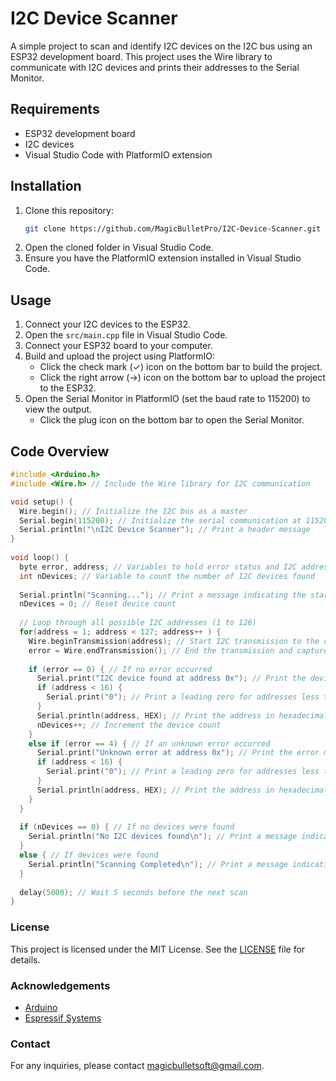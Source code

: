 # I2C Device Scanner

A simple project to scan and identify I2C devices on the I2C bus using an ESP32 development board. This project uses the Wire library to communicate with I2C devices and prints their addresses to the Serial Monitor.

## Requirements

- ESP32 development board
- I2C devices
- Visual Studio Code with PlatformIO extension

## Installation

1. Clone this repository:
    ```sh
    git clone https://github.com/MagicBulletPro/I2C-Device-Scanner.git
    ```
2. Open the cloned folder in Visual Studio Code.
3. Ensure you have the PlatformIO extension installed in Visual Studio Code.

## Usage

1. Connect your I2C devices to the ESP32.
2. Open the `src/main.cpp` file in Visual Studio Code.
3. Connect your ESP32 board to your computer.
4. Build and upload the project using PlatformIO:
    - Click the check mark (✓) icon on the bottom bar to build the project.
    - Click the right arrow (→) icon on the bottom bar to upload the project to the ESP32.
5. Open the Serial Monitor in PlatformIO (set the baud rate to 115200) to view the output.
    - Click the plug icon on the bottom bar to open the Serial Monitor.
  
## Code Overview

```cpp
#include <Arduino.h>
#include <Wire.h> // Include the Wire library for I2C communication

void setup() {
  Wire.begin(); // Initialize the I2C bus as a master
  Serial.begin(115200); // Initialize the serial communication at 115200 baud rate
  Serial.println("\nI2C Device Scanner"); // Print a header message
}
 
void loop() {
  byte error, address; // Variables to hold error status and I2C address
  int nDevices; // Variable to count the number of I2C devices found
  
  Serial.println("Scanning..."); // Print a message indicating the start of the scan
  nDevices = 0; // Reset device count
  
  // Loop through all possible I2C addresses (1 to 126)
  for(address = 1; address < 127; address++ ) {
    Wire.beginTransmission(address); // Start I2C transmission to the current address
    error = Wire.endTransmission(); // End the transmission and capture the error code
    
    if (error == 0) { // If no error occurred
      Serial.print("I2C device found at address 0x"); // Print the device found message
      if (address < 16) {
        Serial.print("0"); // Print a leading zero for addresses less than 0x10
      }
      Serial.println(address, HEX); // Print the address in hexadecimal format
      nDevices++; // Increment the device count
    }
    else if (error == 4) { // If an unknown error occurred
      Serial.print("Unknown error at address 0x"); // Print the error message
      if (address < 16) {
        Serial.print("0"); // Print a leading zero for addresses less than 0x10
      }
      Serial.println(address, HEX); // Print the address in hexadecimal format
    }    
  }
  
  if (nDevices == 0) { // If no devices were found
    Serial.println("No I2C devices found\n"); // Print a message indicating no devices found
  }
  else { // If devices were found
    Serial.println("Scanning Completed\n"); // Print a message indicating the scan is done
  }
  
  delay(5000); // Wait 5 seconds before the next scan
}
```


### License

This project is licensed under the MIT License. See the [LICENSE](LICENSE) file for details.

### Acknowledgements

- [Arduino](https://www.arduino.cc/)
- [Espressif Systems](https://www.espressif.com/)

### Contact

For any inquiries, please contact [magicbulletsoft@gmail.com](mailto:magicbulletsoft@gmail.com).
